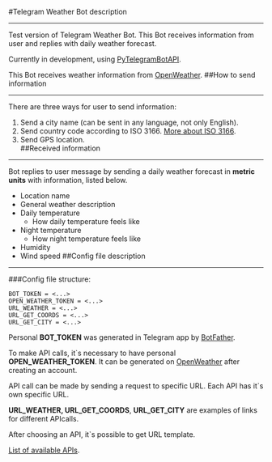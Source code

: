 #Telegram Weather Bot description

---
Test version of Telegram Weather Bot. This Bot receives information from user and replies with daily weather forecast.</br>

Currently in development, using [PyTelegramBotAPI](https://github.com/eternnoir/pyTelegramBotAPI). </br>

This Bot receives weather information from [OpenWeather](https://openweathermap.org/).
##How to send information

---
There are three ways for user to send information:</br>

1. Send a city name (can be sent in any language, not only English).</br>
2. Send country code according to ISO 3166. [More about ISO 3166](https://www.iso.org/iso-3166-country-codes.html). </br>
3. Send GPS location.</br>
##Received information

---
Bot replies to user message by sending a daily weather forecast in **metric units** with information, listed below.</br>

- Location name
- General weather description
- Daily temperature 
    - How daily temperature feels like
- Night temperature
    - How night temperature feels like
- Humidity
- Wind speed
##Config file description

---
###Config file structure:

```
BOT_TOKEN = <...>
OPEN_WEATHER_TOKEN = <...>
URL_WEATHER = <...>
URL_GET_COORDS = <...>
URL_GET_CITY = <...>
```
Personal **BOT_TOKEN** was generated in Telegram app by [BotFather](https://telegram.me/BotFather). </br>

To make API calls, it`s necessary to have personal **OPEN_WEATHER_TOKEN**. 
It can be generated on [OpenWeather](https://openweathermap.org/) after creating an account.</br>

API call can be made by sending a request to specific URL. Each API has it`s own specific URL.</br>

**URL_WEATHER, URL_GET_COORDS**, **URL_GET_CITY** are examples of links for different APIcalls.</br>

After choosing an API, it`s possible to get URL template.</br>

[List of available APIs](https://openweathermap.org/api). </br>